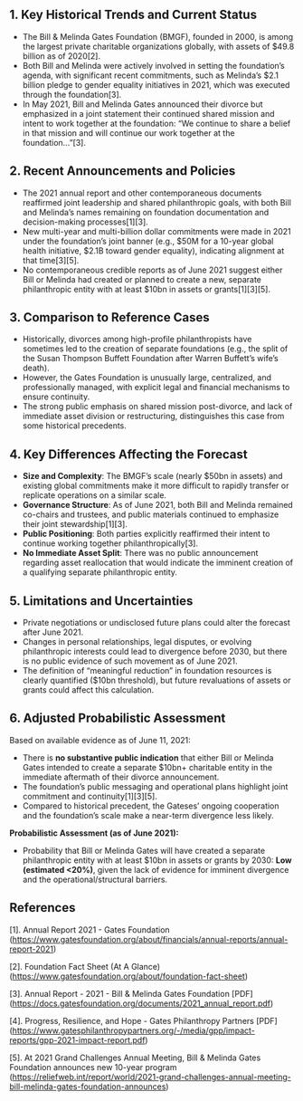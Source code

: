 ## 1. Key Historical Trends and Current Status

- The Bill & Melinda Gates Foundation (BMGF), founded in 2000, is among the largest private charitable organizations globally, with assets of $49.8 billion as of 2020[2].
- Both Bill and Melinda were actively involved in setting the foundation’s agenda, with significant recent commitments, such as Melinda’s $2.1 billion pledge to gender equality initiatives in 2021, which was executed through the foundation[3].
- In May 2021, Bill and Melinda Gates announced their divorce but emphasized in a joint statement their continued shared mission and intent to work together at the foundation: “We continue to share a belief in that mission and will continue our work together at the foundation...”[3].

## 2. Recent Announcements and Policies

- The 2021 annual report and other contemporaneous documents reaffirmed joint leadership and shared philanthropic goals, with both Bill and Melinda’s names remaining on foundation documentation and decision-making processes[1][3].
- New multi-year and multi-billion dollar commitments were made in 2021 under the foundation’s joint banner (e.g., $50M for a 10-year global health initiative, $2.1B toward gender equality), indicating alignment at that time[3][5].
- No contemporaneous credible reports as of June 2021 suggest either Bill or Melinda had created or planned to create a new, separate philanthropic entity with at least $10bn in assets or grants[1][3][5].

## 3. Comparison to Reference Cases

- Historically, divorces among high-profile philanthropists have sometimes led to the creation of separate foundations (e.g., the split of the Susan Thompson Buffett Foundation after Warren Buffett’s wife’s death).
- However, the Gates Foundation is unusually large, centralized, and professionally managed, with explicit legal and financial mechanisms to ensure continuity.
- The strong public emphasis on shared mission post-divorce, and lack of immediate asset division or restructuring, distinguishes this case from some historical precedents.

## 4. Key Differences Affecting the Forecast

- **Size and Complexity**: The BMGF’s scale (nearly $50bn in assets) and existing global commitments make it more difficult to rapidly transfer or replicate operations on a similar scale.
- **Governance Structure**: As of June 2021, both Bill and Melinda remained co-chairs and trustees, and public materials continued to emphasize their joint stewardship[1][3].
- **Public Positioning**: Both parties explicitly reaffirmed their intent to continue working together philanthropically[3].
- **No Immediate Asset Split**: There was no public announcement regarding asset reallocation that would indicate the imminent creation of a qualifying separate philanthropic entity.

## 5. Limitations and Uncertainties

- Private negotiations or undisclosed future plans could alter the forecast after June 2021.
- Changes in personal relationships, legal disputes, or evolving philanthropic interests could lead to divergence before 2030, but there is no public evidence of such movement as of June 2021.
- The definition of “meaningful reduction” in foundation resources is clearly quantified ($10bn threshold), but future revaluations of assets or grants could affect this calculation.

## 6. Adjusted Probabilistic Assessment

Based on available evidence as of June 11, 2021:
- There is **no substantive public indication** that either Bill or Melinda Gates intended to create a separate $10bn+ charitable entity in the immediate aftermath of their divorce announcement.
- The foundation’s public messaging and operational plans highlight joint commitment and continuity[1][3][5].
- Compared to historical precedent, the Gateses’ ongoing cooperation and the foundation’s scale make a near-term divergence less likely.

**Probabilistic Assessment (as of June 2021):**
- Probability that Bill or Melinda Gates will have created a separate philanthropic entity with at least $10bn in assets or grants by 2030: **Low (estimated <20%)**, given the lack of evidence for imminent divergence and the operational/structural barriers.

## References

[1]. Annual Report 2021 - Gates Foundation (https://www.gatesfoundation.org/about/financials/annual-reports/annual-report-2021)

[2]. Foundation Fact Sheet (At A Glance) (https://www.gatesfoundation.org/about/foundation-fact-sheet)

[3]. Annual Report - 2021 - Bill & Melinda Gates Foundation [PDF] (https://docs.gatesfoundation.org/documents/2021_annual_report.pdf)

[4]. Progress, Resilience, and Hope - Gates Philanthropy Partners [PDF] (https://www.gatesphilanthropypartners.org/-/media/gpp/impact-reports/gpp-2021-impact-report.pdf)

[5]. At 2021 Grand Challenges Annual Meeting, Bill & Melinda Gates Foundation announces new 10-year program (https://reliefweb.int/report/world/2021-grand-challenges-annual-meeting-bill-melinda-gates-foundation-announces)